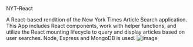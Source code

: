 NYT-React

A React-based rendition of the New York Times Article Search application. This App includes React components, work with helper functions, and utilize the React mounting lifecycle to query and display articles based on user searches. Node, Express and MongoDB is used.
![image](https://user-images.githubusercontent.com/27830803/29738829-4bc37c1e-89e3-11e7-85a2-4d70dd874a9b.png)
